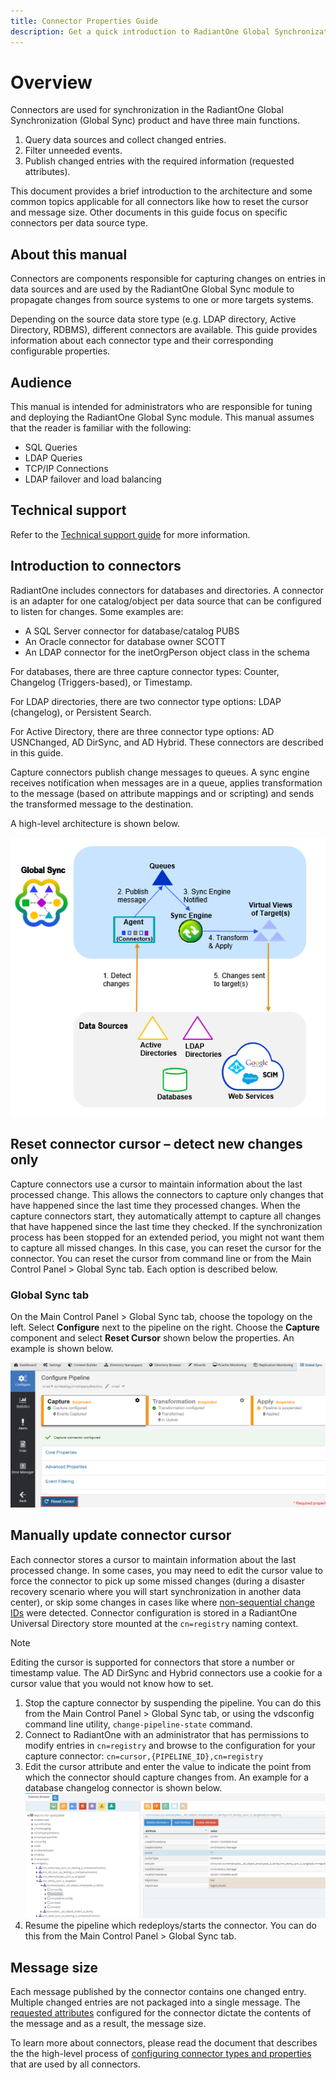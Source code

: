 ```yaml
---
title: Connector Properties Guide
description: Get a quick introduction to RadiantOne Global Synchronization. This includes a high-level architecture, and how to manually update the connector cursor which conditions the changed entries that the connector captures during the next polling interval.
---
```


# Overview

Connectors are used for synchronization in the RadiantOne Global Synchronization (Global Sync) product and have three main functions.

1. Query data sources and collect changed entries.
2. Filter unneeded events.
3. Publish changed entries with the required information (requested attributes).

This document provides a brief introduction to the architecture and some common topics applicable for all connectors like how to reset the cursor and message size. Other documents in this guide focus on specific connectors per data source type.

## About this manual

Connectors are components responsible for capturing changes on entries in data sources and are used by the RadiantOne Global Sync module to propagate changes from source systems to one or more targets systems.

Depending on the source data store type (e.g. LDAP directory, Active Directory, RDBMS), different connectors are available. This guide provides information about each connector type and their corresponding configurable properties.

## Audience

This manual is intended for administrators who are responsible for tuning and deploying the RadiantOne Global Sync module. This manual assumes that the reader is familiar with the following:

- SQL Queries
- LDAP Queries
- TCP/IP Connections
- LDAP failover and load balancing

## Technical support

Refer to the [Technical support guide](../common-info/technical-support.md) for more information.

## Introduction to connectors

RadiantOne includes connectors for databases and directories. A connector is an adapter for one catalog/object per data source that can be configured to listen for changes. Some examples are:

- A SQL Server connector for database/catalog PUBS
- An Oracle connector for database owner SCOTT
- An LDAP connector for the inetOrgPerson object class in the schema

For databases, there are three capture connector types: Counter, Changelog (Triggers-based), or Timestamp.

For LDAP directories, there are two connector type options: LDAP (changelog), or Persistent Search.

For Active Directory, there are three connector type options: AD USNChanged, AD DirSync, and AD Hybrid. These connectors are described in this guide. 

Capture connectors publish change messages to queues. A sync engine receives notification when messages are in a queue, applies transformation to the message (based on attribute mappings and or scripting) and sends the transformed message to the destination.

A high-level architecture is shown below.

![A flow chart of high level architecture](media/image1.png)

## Reset connector cursor – detect new changes only

Capture connectors use a cursor to maintain information about the last processed change. This allows the connectors to capture only changes that have happened since the last time they processed changes. When the capture connectors start, they automatically attempt to capture all changes that have happened since the last time they checked. If the synchronization process has been stopped for an extended period, you might not want them to capture all missed changes. In this case, you can reset the cursor for the connector. You can reset the cursor from command line or from the Main Control Panel > Global Sync tab. Each option is described below.

### Global Sync tab

On the Main Control Panel > Global Sync tab, choose the topology on the left. Select **Configure** next to the pipeline on the right. Choose the **Capture** component and select **Reset Cursor** shown below the properties. An example is shown below.

![The Reset Cursor option in the Global Sync tab of the Main Control Panel](media/image2.png)

## Manually update connector cursor

Each connector stores a cursor to maintain information about the last processed change. In some cases, you may need to edit the cursor value to force the connector to pick up some missed changes (during a disaster recovery scenario where you will start synchronization in another data center), or skip some changes in cases like where [non-sequential change IDs](database-timestamp-connector.md#force-sequential-counters) were detected. Connector configuration is stored in a RadiantOne Universal Directory store mounted at the `cn=registry` naming context.

>[!note]
>Editing the cursor is supported for connectors that store a number or timestamp value. The AD DirSync and Hybrid connectors use a cookie for a cursor value that you would not know how to set.

1. Stop the capture connector by suspending the pipeline. You can do this from the Main Control Panel > Global Sync tab, or using the vdsconfig command line utility, `change-pipeline-state` command.
1. Connect to RadiantOne with an administrator that has permissions to modify entries in `cn=registry` and browse to the configuration for your capture connector: `cn=cursor,{PIPELINE_ID},cn=registry`
1. Edit the cursor attribute and enter the value to indicate the point from which the connector should capture changes from. An example for a database changelog connector is shown below.
    ![Example of Database Changelog Connector Cursor Settings](media/image3.png)
2. Resume the pipeline which redeploys/starts the connector. You can do this from the Main Control Panel > Global Sync tab.

## Message size

Each message published by the connector contains one changed entry. Multiple changed entries are not packaged into a single message. The [requested attributes](configure-connector-types-and-properties.md#request-all-attributes) configured for the connector dictate the contents of the message and as a result, the message size.

To learn more about connectors, please read the document that describes the the high-level process of [configuring connector types and properties](configure-connector-types-and-properties.md) that are used by all connectors.
